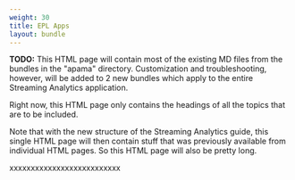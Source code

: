 ```yaml
---
weight: 30
title: EPL Apps
layout: bundle
---
```


**TODO:** This HTML page will contain most of the existing MD files from the bundles in the "apama" directory.
Customization and troubleshooting, however, will be added to 2 new bundles which apply to the entire Streaming Analytics application.

Right now, this HTML page only contains the headings of all the topics that are to be included.

Note that with the new structure of the Streaming Analytics guide, this single HTML page will then contain stuff that was previously available from individual HTML pages. So this HTML page will also be pretty long.

xxxxxxxxxxxxxxxxxxxxxxxxxx
